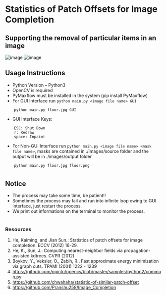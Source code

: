 # Statistics of Patch Offsets for Image Completion
## Supporting the removal of particular items in an image
![image](https://github.com/waynehuangntu/NTU-VFX-2022/blob/main/images/source/floor.jpg) ![image](https://github.com/waynehuangntu/NTU-VFX-2022/blob/main/images/output/floor_Complete.png)
## Usage Instructions
- Python Version – Python3
- OpenCV is required
- PyMaxflow must be installed in the system (pip install PyMaxflow)
- For GUI Interface run ```python main.py <image file name> GUI```
```
    python main.py floor.jpg GUI
```
- GUI Interface Keys:
```
    ESC: Shut Down
    r: Redraw
    space: Inpaint
```
- For Non-GUI Interface run ```python main.py <image file name> <mask file name>```, masks are contained in ./images/source folder and the output will be in ./images/output folder
```
    python main.py floor.jpg floor.png
```
#
## Notice

- The process may take some time, be patient!!
- Sometimes the process may fail and run into infinite loop owing to GUI interface, just restart the process.
- We print out informations on the terminal to monitor the process.


#

### Resources
1. He, Kaiming, and Jian Sun.: Statistics of patch offsets for image completion. ECCV (2012) 16-29.
2. He, K., Sun, J.: Computing nearest-neighbor fields via propagation-assisted kdtrees. CVPR (2012)
3. Boykov, Y., Veksler, O., Zabih, R., Fast approximate energy minimization via graph cuts. TPAMI (2001) 1222 - 1239
4. https://github.com/npinto/opencv/blob/master/samples/python2/common.py
5. https://github.com/chwahaha/statistic-of-similar-patch-offset
6. https://github.com/Pranshu258/Image_Completion

